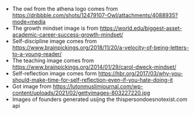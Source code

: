 - The owl from the athena logo comes from https://dribbble.com/shots/12479107-Owl/attachments/4088935?mode=media
- The growth mindset image is from https://world.edu/biggest-asset-academic-career-success-growth-mindset/
- Self-discipline image comes from https://www.brainpickings.org/2018/11/20/a-velocity-of-being-letters-to-a-young-reader/
- The teaching image comes from https://www.brainpickings.org/2014/01/29/carol-dweck-mindset/
- Self-reflection image comes form https://hbr.org/2017/03/why-you-should-make-time-for-self-reflection-even-if-you-hate-doing-it
- Got image from https://lutonmuslimjournal.com/wp-content/uploads/2021/02/gettyimages-803227220.jpg
- Images of founders generated usijng the thispersondoesnotexist.com api
